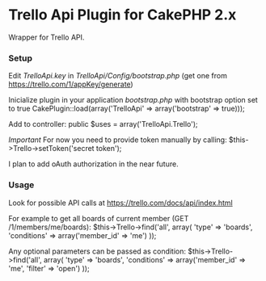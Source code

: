 # Trello Api Plugin for CakePHP 2.x

Wrapper for Trello API. 

### Setup

Edit _TrelloApi.key_ in _TrelloApi/Config/bootstrap.php_ 
(get one from https://trello.com/1/appKey/generate) 
 
Inicialize plugin in your application _bootstrap.php_ with bootstrap option set to true
	CakePlugin::load(array('TrelloApi' => array('bootstrap' => true)));
 
Add to controller:
	public $uses = array('TrelloApi.Trello');
 
*Important* 
For now you need to provide token manually by calling:
	$this->Trello->setToken('secret token');

I plan to add oAuth authorization in the near future.

### Usage

Look for possible API calls at https://trello.com/docs/api/index.html

For example to get all boards of current member (GET /1/members/me/boards):
	$this->Trello->find('all', array(
		'type' => 'boards',
		'conditions' => array('member_id' => 'me')
	));
 
Any optional parameters can be passed as condition:
	$this->Trello->find('all', array(
		'type' => 'boards',
		'conditions' => array('member_id' => 'me', 'filter' => 'open')
	));
